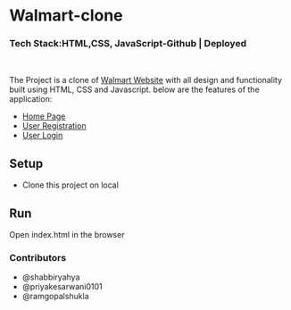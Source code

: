# Walmart-clone
<h3><b>Tech Stack:</i></b>HTML,CSS, JavaScript-<a href="https://github.com/shabbiryahya/walmartclone" target="_blank" style="text-decoration:none;">Github</a > | <a href="https://silver-crostata-a527c0.netlify.app" target="_blank" style="text-decoration:none;" >Deployed</a></h3>
<br>

The Project is a clone of [Walmart Website](https://www.walmart.com) with all design and functionality built using HTML, CSS and Javascript.
below are the features of the application:
- [Home Page](https://www.walmart.com)
- [User Registration](https://silver-crostata-a527c0.netlify.app/pages/signup.html)
- [User Login](https://silver-crostata-a527c0.netlify.app/pages/signinemail)

## Setup
- Clone this project on local

## Run
Open index.html in the browser

### Contributors
- @shabbiryahya
- @priyakesarwani0101
- @ramgopalshukla
